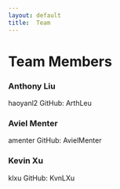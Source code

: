 ```yaml
---
layout: default
title:  Team
---
```


# Team Members


### Anthony Liu

haoyanl2
GitHub: ArthLeu


### Aviel Menter

amenter
GitHub: AvielMenter


### Kevin Xu

klxu 
GitHub: KvnLXu
